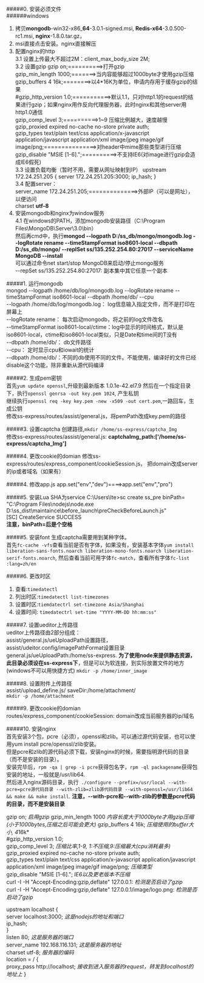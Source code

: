 #####0. 安装必须文件  
######windows  
1. 拷贝**mongodb**-win32-x86_**64**-3.0.1-signed.msi, **Redis-x64**-3.0.500-rc1.msi, **nginx**-1.8.0.tar.gz，  
2. msi直接点击安装。nginx直接解压
3. 配置nginx的http  
3.1 设置上传最大不超过2M：client_max_body_size 2M;  
3.2 设置gzip
    	gzip  on;==========>打开gzip  
	gzip_min_length  1000;=======>当内容能够超过1000byte才使用gzip压缩  
	gzip_buffers 4 16k;========>以4*16K为单位，申请内存用于缓存gzip的结果  
	\#gzip_http_version 1.0;===========>默认1.1，只对http1.1的request的结果进行gzip；如果nginx用作反向代理服务器，此时nginx和其他server用http1.0通信  
	gzip_comp_level 3;==========>1~9 压缩比例越大，速度越慢  
	gzip_proxied     expired no-cache no-store private auth;  
	gzip_types       text/plain text/css application/x-javascript application/javascript application/xml image/jpeg   image/gif image/png;===============>对header中mime那些类型进行压缩  
	gzip_disable "MSIE [1-6]\.";==========>不支持IE6(对image进行gzip会造成IE6假死)  
3.3 设置负载均衡（暂时不用，需要从网址映射到IP）
	upstream 172.24.251.205 {
		server 172.24.251.205:3000;
		ip_hash;
	}  
3.4 配置server：  
    server_name 172.24.251.205;==============>外部IP（可以是网址），以便访问  
    charset **utf-8**  
4. 安装mongodb和nginx为window服务  
   4.1 在windows的PATH，添加mongodb安装路径（C:\Program Files\MongoDB\Server\3.0\bin）  
       然后再cmd中，执行**mongod --logpath D:/ss_db/mongo/mongodb.log --logRotate rename --timeStampFormat iso8601-local --dbpath D:/ss_db/mongo/ --replSet ss/135.252.254.80:27017 --serviceName MongoDB --install**  
	可以通过命令net start/stop MongoDB来启动/停止mongo服务  
	--repSet ss/135.252.254.80:27017: 副本集中其它任意一个副本

#####1. 运行mongodb  
 mongod --logpath /home/db/log/mongodb.log --logRotate rename --timeStampFormat iso8601-local   --dbpath /home/db/  --cpu  
 --logpath /home/db/log/mongodb.log： log信息输入指定文件，而不是打印在屏幕上  
 --logRotate rename： 每次启动mongodb，将之前的log文件改名  
 --timeStampFormat iso8601-local/ctime：log中显示的时间格式，默认是iso8601-local，ctime和iso8601-local类似，只是Date和time间的T没有  
 --dbpath /home/db/： db文件路径  
 --cpu： 定时显示cpu和iowait的统计  
--dbpath /home/db/：不同的db使用不同的文件。不能使用，编译好的文件已经disable这个功能，除非重新从源代码编译  

#####2. 生成pem密钥  
首先`yum update openssl`,升级到最新版本  1.0.1e-42.el7.9
然后在一个指定目录下，执行`openssl genrsa -out key.pem 1024`, 产生私钥  
继续执行`openssl req -key key.pem -new -x509 -out cert.pem`,一路回车，生成公钥  
修改ss-express/routes/assist/general.js，将pemPath改成key.pem的路径

#####3. 设置captcha
   创建路径,`mkdir /home/ss-express/captcha_Img`  
   修改ss-express/routes/assist/general.js: **captchaImg_path:['/home/ss-express/captcha_Img']**  
   
#####4. 更改cookie的domian
   修改ss-express/routes/express_component/cookieSession.js， 把domain改成server的ip或者域名（如果有）  

#####4. 修改app.js
app.set("env","dev")====>app.set("env","pro")

#####5. 安装Lua SHA为service
C:\Users\lte>sc create ss_pre binPath= "C:\Program Files\nodejs\node.exe D:\ss_dist\maintaince\before_launch\preCheckBeforeLaunch.js"  
[SC] CreateService SUCCESS  
**注意，binPath=后是个空格**

#####5. 安装font
   生成captcha需要用到某种字体。  
   首先`fc-cache -vfs`查看当前是否有字体，如果没有，安装基本字体`yum install liberation-sans-fonts.noarch liberation-mono-fonts.noarch liberation-serif-fonts.noarch`, 然后查看当前可用字体`fc-match`，查看所有字体`fc-list :lang=zh/en`  

#####6. 更改时区  
  1. 查看:`timedatectl`   
  2. 列出时区:`timedatectl list-timezones`  
  3. 设置时区:`tiemdatectrl set-timezone Asia/Shanghai`  
  4. 设置时间:  `timedatectrl set-time "YYYY-MM-DD hh:mm:ss"`  
 
#####7. 设置ueditor上传路径  
  ueditor上传路径由2部分组成：  
  assist/general.js/ueUploadPath设置路径，assist/udeitor.config/imagePathFormat设置目录  
  general.js/ueUploadPath:/home/ss-express. **为了使用node来提供静态资源，此目录必须设在ss-express下**，但是可以为软连接，到实际放置文件的地方(windows不可以用快捷方式)
  `mkdir -p /home/inner_image`

#####8. 设置附件上传路径  
  assist/upload_define.js/   saveDir:/home/attachment/  
  `mkdir -p /home/attachment`  

#####9. 更改cookie的domian  
routes/express_component/cookieSession: domain改成当前服务器的ip/域名  

#####10. 安装nginx  
首先安装3个包，pcre（必须），openssl和zlib。可以通过源代码安装，也可以使用yum install pcre/openssl/zlib安装。  
但是pcre和zlib的源代码必须下载，安装nginx的时候，需要指明源代码的目录（而不是安装的目录）。  
安装完毕后，`rpm -qa | grep -i pcre`获得包名字，`rpm -ql packagename`获得包安装的地址，一般就是/usr/lib64.  
然后进入nginx源码目录，执行` ./configure --prefix=/usr/local --with-pcre=pcre源代码目录 --with-zlib=zlib源代码目录 --with-openssl=/usr/lib64 && make && make install`.   **注意，--with-pcre和--with-zlib的参数是pcre代码的目录，而不是安装目录** 
  
gzip  on;	*启用gzip*
gzip_min_length  1000	*内容长度大于1000byte才用gzip压缩(小于1000bytes,压缩之后可能会更大)*
gzip_buffers 4 16k;	*压缩使用的buffer大小, 4*16k*  
\#gzip_http_version 1.0;  
gzip_comp_level 3;	*压缩比率,1-9, 1:不压缩,9:压缩最大(cpu消耗最多)*  
gzip_proxied     expired no-cache no-store private auth;  
gzip_types       text/plain text/css application/x-javascript application/javascript application/xml image/jpeg image/gif image/png;	*压缩类型*   
gzip_disable "MSIE [1-6]\.";	*IE6以及更老版本不压缩*  
curl -I -H "Accept-Encoding:gzip,deflate" 127.0.0.1:	*检测是否启动了gzip*  
curl -I -H "Accept-Encoding:gzip,deflate" 127.0.0.1/image/logo.png:	*检测是否启动了gzip*  
  
upstream localhost 
{  
server localhost:3000;	*这是nodejs的地址和端口*  
ip_hash;  
}    
listen       80;	*这是服务器的端口*  
 server_name  192.168.116.131;	*这是服务器的地址*  
 charset utf-8;	*服务器的编码*    
location = / {  
proxy_pass http://localhost;	*接收到进入服务器的request，转发到localhost的地址上*
}  
		
